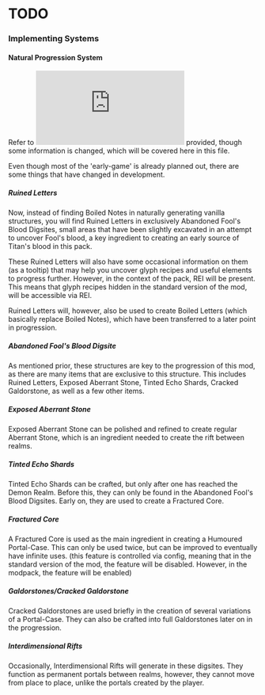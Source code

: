# TODO

### Implementing Systems
#### Natural Progression System

Refer to ![The Base Progression Guide](https://github.com/DakotaPride/boiling-apprentice/blob/master/src/main/java/net/dakotapride/boilingwitch/progressionDraft/PROGRESSION.md) provided, though some information is changed, which will be covered here in this file.

Even though most of the 'early-game' is already planned out, there are some things that have changed in development.

##### Ruined Letters
Now, instead of finding Boiled Notes in naturally generating vanilla structures, you will find Ruined Letters in exclusively Abandoned Fool's Blood Digsites, small areas that have been slightly excavated in an attempt to uncover Fool's blood, a key ingredient to creating an early source of Titan's blood in this pack.

These Ruined Letters will also have some occasional information on them (as a tooltip) that may help you uncover glyph recipes and useful elements to progress further. However, in the context of the pack, REI will be present. This means that glyph recipes hidden in the standard version of the mod, will be accessible via REI.

Ruined Letters will, however, also be used to create Boiled Letters (which basically replace Boiled Notes), which have been transferred to a later point in progression.

##### Abandoned Fool's Blood Digsite
As mentioned prior, these structures are key to the progression of this mod, as there are many items that are exclusive to this structure. This includes Ruined Letters, Exposed Aberrant Stone, Tinted Echo Shards, Cracked Galdorstone, as well as a few other items.

##### Exposed Aberrant Stone
Exposed Aberrant Stone can be polished and refined to create regular Aberrant Stone, which is an ingredient needed to create the rift between realms.

##### Tinted Echo Shards
Tinted Echo Shards can be crafted, but only after one has reached the Demon Realm. Before this, they can only be found in the Abandoned Fool's Blood Digsites. Early on, they are used to create a Fractured Core.

##### Fractured Core
A Fractured Core is used as the main ingredient in creating a Humoured Portal-Case. This can only be used twice, but can be improved to eventually have infinite uses. (this feature is controlled via config, meaning that in the standard version of the mod, the feature will be disabled. However, in the modpack, the feature will be enabled)

##### Galdorstones/Cracked Galdorstone
Cracked Galdorstones are used briefly in the creation of several variations of a Portal-Case. They can also be crafted into full Galdorstones later on in the progression.

##### Interdimensional Rifts
Occasionally, Interdimensional Rifts will generate in these digsites. They function as permanent portals between realms, however, they cannot move from place to place, unlike the portals created by the player.
